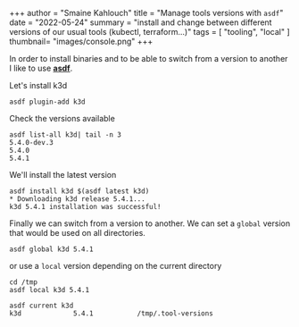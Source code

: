 +++
author = "Smaine Kahlouch"
title = "Manage tools versions with `asdf`"
date = "2022-05-24"
summary = "install and change between different versions of our usual tools (kubectl, terraform...)"
tags = [
    "tooling",
    "local"
]
thumbnail= "images/console.png"
+++


In order to install binaries and to be able to switch from a version to another I like to use [**asdf**](https://asdf-vm.com/).

Let's install k3d

```console
asdf plugin-add k3d
```

Check the versions available

```console
asdf list-all k3d| tail -n 3
5.4.0-dev.3
5.4.0
5.4.1
```

We'll install the latest version

```console
asdf install k3d $(asdf latest k3d)
* Downloading k3d release 5.4.1...
k3d 5.4.1 installation was successful!
```

Finally we can switch from a version to another. We can set a `global` version that would be used on all directories.

```console
asdf global k3d 5.4.1
```

or use a `local` version depending on the current directory

```console
cd /tmp
asdf local k3d 5.4.1

asdf current k3d
k3d             5.4.1           /tmp/.tool-versions
```
